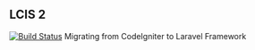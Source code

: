 ## LCIS 2
[![Build Status](https://travis-ci.org/Jheysoon/lcis-2.svg?branch=master)](https://travis-ci.org/Jheysoon/lcis-2)
Migrating from CodeIgniter to Laravel Framework
